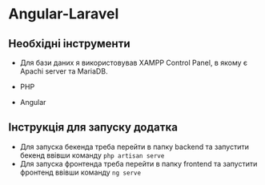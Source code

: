 # Angular-Laravel

## Необхідні інструменти

-   Для бази даних я використовував XAMPP Control Panel, в якому є Apachi server та MariaDB.

-   PHP

-   Angular

## Інструкція для запуску додатка

-   Для запуска бекенда треба перейти в папку backend та запустити бекенд ввівши команду `php artisan serve`
-   Для запуска фронтенда треба перейти в папку frontend та запустити фронтенд ввівши команду `ng serve`
